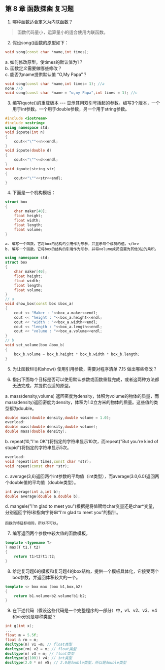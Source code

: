 ## 第 8 章 函数探幽 复习题

1. 哪种函数适合定义为内联函数？
> 函数代码量小，运算量小的适合使用内联函数。

2. 假设song()函数的原型如下：
```cpp
void song(const char *name,int times);
```
a. 如何修改原型，使times的默认值为1？</br>
b. 函数定义需要做哪些修改？</br>
c. 能否为name提供默认值 “O,My Papa”？
```cpp
void song(const char *name,int times= 1); //a
none //b
void song(const char *name = "o,my Papa",int times = 1); //c
```

3. 编写iquote()的重载版本 --- 显示其用双引号括起的参数。编写3个版本，一个用于int参数。一个用于double参数，另一个用于string参数。
```cpp
#include <iostream>
#include <cstring>
using namespace std;
void iqoute(int n)
{
    cout<<"\""<<n<<endl;
}
void iqoute(double d)
{
    cout<<"\""<<d<<endl;
}
void iqoute(string str)
{
    cout<<"\""<<str<<endl;
}
```

4. 下面是一个机构模板：
```cpp
struct box
{
    char maker[40];
    float height;
    float width;
    float length;
    float volume;
}
```
    a. 编写一个函数，它将box的结构的引用作为形参，并显示每个成员的值。</br>
    b. 编写一个函数，它将box的结构的引用作为形参，并将volume成员设置为其他3边的乘积。
```cpp
using namespace std;
struct box
{
    char maker[40];
    float height;
    float width;
    float length;
    float volume;
}
// a
void show_box(const box &box_a)
{
    cout << "Maker : "<<box_a.maker<<endl;
    cout << "height : "<<box_a.height<<endl;
    cout << "width : "<<box_a.width<<endl;
    cout << "length : "<<box_a.length<<endl;
    cout << "volume : "<<box_a.volume<<endl;
}
// b
void set_volume(box &box_b)
{
    box_b.volume = box_b.height * box_b.width * box_b.length;
}
```

5. 为让函数fill()和show() 使用引用参数，需要对程序清单 7.15 做出哪些修改？



6. 指出下面每个目标是否可以使用默认参数或函数重载完成，或者这两种方法都无法完成，并提供合适的原型。

a. mass(density,volume) 返回密度为density，体积为volume的物体的质量，而mass(density)返回密度为density，体积为1.0立方米的物体的质量。这些值的类型都为double。
```cpp
double mass(double density,double volume = 1.0);
overload:
double mass(double density,double volume);
double mass(double density);
```
b. repeat(10,"I'm OK")将指定的字符串显示10次，而repeat("But you're kind of stupid")将指定的字符串显示5次。
```cpp
overload:
void repeat(int times,const char *str);
void repeat(const char *str);
```

c. average(3,6)返回两个int参数的平均值（int类型），而average(3.0,6.0)返回两个double值的平均值（double类型）。
```cpp
int average(int a,int b);
double average(double a,double b);
```

d. mangele("I'm glad to meet you")根据是将值赋给char变量还是char*变量，分别返回字符I和指向字符串“I'm glad to meet you”的指针。

`函数的特征标相同，所以不可以`。

7. 编写返回两个参数中较大值的函数模板。
```cpp
template <typename T>
T max(T t1,T t2)
{
    return t1>t2?t1:t2;
}
```

8. 给定复习题6的模板和复习题4的box结构，提供一个模板具体化，它接受两个box参数，并返回体积较大的一个。
```cpp
template <> box max (box b1,box,b2)
{
    return b1.volume>b2.volume?b1:b2;
}
```


9. 在下述代码（假设这些代码是一个完整程序的一部分）中，v1、v2、v3、v4和v5分别是哪种类型？
```cpp
int g(int x);
...
float m = 5.5f;
float & rm = m;
decltype(m) v1 =m; // float类型
decltype(rm) v2 = m; // float类型
decltype(m) v3 = m; // float类型
decltype(g(100)) v4; // int类型
decltype(2.0 * m) v5; // 2.0是double类型，所以是double类型
```